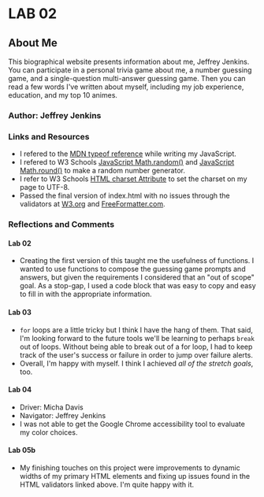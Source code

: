 # LAB 02

## About Me

This biographical website presents information about me, Jeffrey Jenkins. You can participate in a personal trivia game about me, a number guessing game, and a single-question multi-answer guessing game. Then you can read a few words I've written about myself, including my job experience, education, and my top 10 animes.

### Author: Jeffrey Jenkins

### Links and Resources

- I refered to the [MDN typeof reference](https://developer.mozilla.org/en-US/docs/Web/JavaScript/Reference/Operators/typeof) while writing my JavaScript.
- I refered to W3 Schools [JavaScript Math.random()](https://www.w3schools.com/jsref/jsref_random.asp) and [JavaScript Math.round()](https://www.w3schools.com/jsref/jsref_round.asp) to make a random number generator.
- I refer to W3 Schools [HTML <meta> charset Attribute](https://www.w3schools.com/tags/att_meta_charset.asp) to set the charset on my page to UTF-8.
- Passed the final version of index.html with no issues through the validators at [W3.org](https://validator.w3.org/#validate_by_input+with_options) and [FreeFormatter.com](https://www.freeformatter.com/html-validator.html).

### Reflections and Comments

#### Lab 02

- Creating the first version of this taught me the usefulness of functions. I wanted to use functions to compose the guessing game prompts and answers, but given the requirements I considered that an "out of scope" goal. As a stop-gap, I used a code block that was easy to copy and easy to fill in with the appropriate information.

#### Lab 03

- `for` loops are a little tricky but I think I have the hang of them. That said, I'm looking forward to the future tools we'll be learning to perhaps `break` out of loops. Without being able to break out of a for loop, I had to keep track of the user's success or failure in order to jump over failure alerts.
- Overall, I'm happy with myself. I think I achieved *all of the stretch goals*, too.

#### Lab 04

- Driver: Micha Davis
- Navigator: Jeffrey Jenkins
- I was not able to get the Google Chrome accessibility tool to evaluate my color choices.

#### Lab 05b

- My finishing touches on this project were improvements to dynamic widths of my primary HTML elements and fixing up issues found in the HTML validators linked above. I'm quite happy with it.
